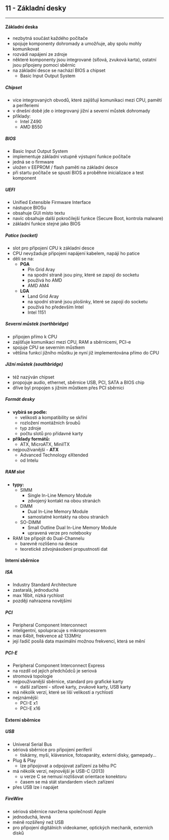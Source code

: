 ## 11 - Základní desky
----

#### Základní deska
- nezbytná součást každého počítače
- spojuje komponenty dohromady a umožňuje, aby spolu mohly komunikovat
- rozvádí napájení ze zdroje
- některé komponenty jsou integrované (síťová, zvuková karta), ostatní jsou připojeny pomocí sběrnic
- na základní desce se nachází BIOS a chipset
  - Basic Input Output System

##### Chipset
- více integrovaných obvodů, které zajišťují komunikaci mezi CPU, pamětí a periferiemi
- v dnešní době jde o integrovaný jižní a severní můstek dohromady
- příklady:
  - Intel Z490
  - AMD B550

##### BIOS
- Basic Input Output System
- implementuje základní vstupně výstupní funkce počítače
- jedná se o firmware
- uložen v EEPROM / flash paměti na základní desce
- při startu počítače se spustí BIOS a proběhne inicializace a test komponent

##### UEFI
- Unified Extensible Firmware Interface
- nástupce BIOSu
- obsahuje GUI místo textu
- navíc obsahuje další pokročilejší funkce (Secure Boot, kontrola malware)
- základní funkce stejné jako BIOS

##### Patice (socket)
- slot pro připojení CPU k základní desce
- CPU nevyžaduje připojení napájení kabelem, napájí ho patice
- dělí se na:
  - **PGA**
    - Pin Grid Aray
    - na spodní straně jsou piny, které se zapojí do socketu
    - používá ho AMD
    - AMD AM4
  - **LGA**
    - Land Grid Aray
    - na spodní straně jsou plošinky, které se zapojí do socketu
    - používá ho především Intel
    - Intel 1151

##### Severní můstek (northbridge)
- připojen přímo k CPU
- zajišťuje komunikaci mezi CPU, RAM a sběrnicemi, PCI-e
- spojuje CPU se severním můstkem
- většina funkcí jižního můstku je nyní již implementována přímo do CPU

##### Jižní můstek (southbridge)
- též nazýván chipset
- propojuje audio, ethernet, sběrnice USB, PCI, SATA a BIOS chip
- dříve byl propojen s jižním můstkem přes PCI sběrnici

##### Formát desky
- **vybírá se podle:**
  - velikosti a kompatibility se skříní
  - rozložení montážních šroubů
  - typ zdroje
  - počtu slotů pro přídavné karty
- **příklady formátů:**
  - ATX, MicroATX, MiniITX
- nejpoužívanější - **ATX**
  - Advanced Technology eXtended
  - od Intelu

##### RAM slot
- **typy:**
  - SIMM
    - Single In-Line Memory Module
    - zdvojený kontakt na obou stranách
  - DIMM
    - Dual In-Line Memory Module
    - samostatné kontakty na obou stranách
  - SO-DIMM
    - Small Outline Dual In-Line Memory Module
    - upravená verze pro notebooky
- RAM lze připojit do Dual-Channelu
  - barevně rozlišeno na desce
  - teoretické zdvojnásobení propustnosti dat

#### Interní sběrnice
##### ISA
  - Industry Standard Architecture
  - zastaralá, jednoduchá
  - max 16bit, nízká rychlost
  - později nahrazena novějšími
##### PCI
  - Peripheral Component Interconnect
  - inteligentní, spolupracuje s mikroprocesorem
  - max 64bit, frekvence až 133MHz
  - její řadič posílá data maximální možnou frekvencí, která se mění

##### PCI-E
  - Peripheral Component Interconnect Express
  - na rozdíl od jejích předchůdců je seriová
  - stromová topologie
  - nejpoužívanější sběrnice, standard pro grafické karty
    - další zařízení - síťové karty, zvukové karty, USB karty
  - má několik verzí, které se liší velikostí a rychlostí
  - nejznámější:
    - PCI-E x1
    - PCI-E x16

#### Externí sběrnice
##### USB
- Univeral Serial Bus
- sériová sběrnice pro připojení periferií
  - tiskárny, myši, klávesnice, fotoaparáty, externí disky, gamepady...
- Plug & Play
  - lze připojovat a odpojovat zařízení za běhu PC
- má několik verzí, nejnovější je USB-C (2013)
  - u verze C se nemusí rozlišovat orientace konektoru
  - časem se má stát standardem všech zařízení
- přes USB lze i napájet

##### FireWire
- sériová sběrnice navržena společností Apple
- jednoduchá, levná
- méně rozšířený než USB
- pro připojení digitálních videokamer, optických mechanik, externích disků

